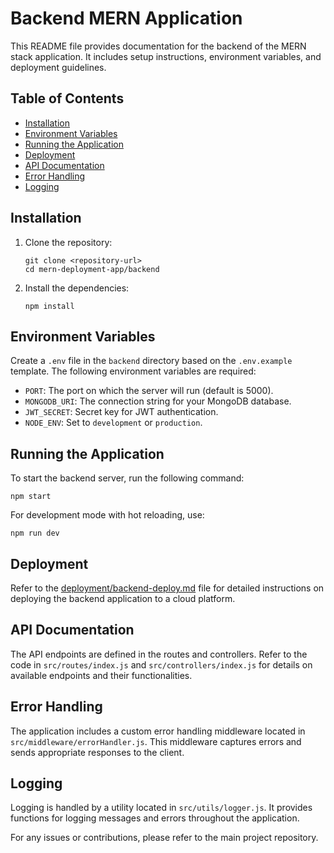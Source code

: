 # Backend MERN Application

This README file provides documentation for the backend of the MERN stack application. It includes setup instructions, environment variables, and deployment guidelines.

## Table of Contents
- [Installation](#installation)
- [Environment Variables](#environment-variables)
- [Running the Application](#running-the-application)
- [Deployment](#deployment)
- [API Documentation](#api-documentation)
- [Error Handling](#error-handling)
- [Logging](#logging)

## Installation

1. Clone the repository:
   ```
   git clone <repository-url>
   cd mern-deployment-app/backend
   ```

2. Install the dependencies:
   ```
   npm install
   ```

## Environment Variables

Create a `.env` file in the `backend` directory based on the `.env.example` template. The following environment variables are required:

- `PORT`: The port on which the server will run (default is 5000).
- `MONGODB_URI`: The connection string for your MongoDB database.
- `JWT_SECRET`: Secret key for JWT authentication.
- `NODE_ENV`: Set to `development` or `production`.

## Running the Application

To start the backend server, run the following command:

```
npm start
```

For development mode with hot reloading, use:

```
npm run dev
```

## Deployment

Refer to the [deployment/backend-deploy.md](../deployment/backend-deploy.md) file for detailed instructions on deploying the backend application to a cloud platform.

## API Documentation

The API endpoints are defined in the routes and controllers. Refer to the code in `src/routes/index.js` and `src/controllers/index.js` for details on available endpoints and their functionalities.

## Error Handling

The application includes a custom error handling middleware located in `src/middleware/errorHandler.js`. This middleware captures errors and sends appropriate responses to the client.

## Logging

Logging is handled by a utility located in `src/utils/logger.js`. It provides functions for logging messages and errors throughout the application.

For any issues or contributions, please refer to the main project repository.